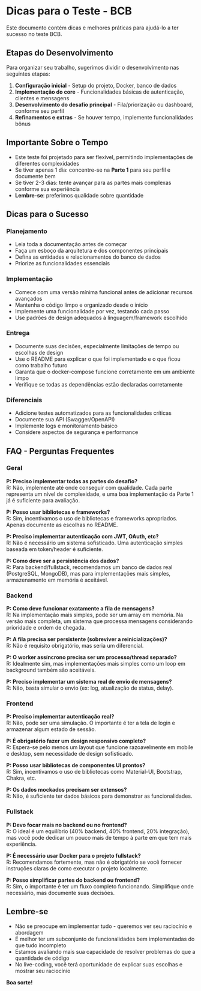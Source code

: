 # Dicas para o Teste - BCB

Este documento contém dicas e melhores práticas para ajudá-lo a ter sucesso no teste BCB.

## Etapas do Desenvolvimento

Para organizar seu trabalho, sugerimos dividir o desenvolvimento nas seguintes etapas:

1. **Configuração inicial** - Setup do projeto, Docker, banco de dados
2. **Implementação do core** - Funcionalidades básicas de autenticação, clientes e mensagens
3. **Desenvolvimento do desafio principal** - Fila/priorização ou dashboard, conforme seu perfil
4. **Refinamentos e extras** - Se houver tempo, implemente funcionalidades bônus

## Importante Sobre o Tempo

- Este teste foi projetado para ser flexível, permitindo implementações de diferentes complexidades
- Se tiver apenas 1 dia: concentre-se na **Parte 1** para seu perfil e documente bem
- Se tiver 2-3 dias: tente avançar para as partes mais complexas conforme sua experiência
- **Lembre-se**: preferimos qualidade sobre quantidade

## Dicas para o Sucesso

### Planejamento
- Leia toda a documentação antes de começar
- Faça um esboço da arquitetura e dos componentes principais
- Defina as entidades e relacionamentos do banco de dados
- Priorize as funcionalidades essenciais

### Implementação
- Comece com uma versão mínima funcional antes de adicionar recursos avançados
- Mantenha o código limpo e organizado desde o início
- Implemente uma funcionalidade por vez, testando cada passo
- Use padrões de design adequados à linguagem/framework escolhido

### Entrega
- Documente suas decisões, especialmente limitações de tempo ou escolhas de design
- Use o README para explicar o que foi implementado e o que ficou como trabalho futuro
- Garanta que o docker-compose funcione corretamente em um ambiente limpo
- Verifique se todas as dependências estão declaradas corretamente

### Diferenciais
- Adicione testes automatizados para as funcionalidades críticas
- Documente sua API (Swagger/OpenAPI)
- Implemente logs e monitoramento básico
- Considere aspectos de segurança e performance

## FAQ - Perguntas Frequentes

### Geral

**P: Preciso implementar todas as partes do desafio?**  
R: Não, implemente até onde conseguir com qualidade. Cada parte representa um nível de complexidade, e uma boa implementação da Parte 1 já é suficiente para avaliação.

**P: Posso usar bibliotecas e frameworks?**  
R: Sim, incentivamos o uso de bibliotecas e frameworks apropriados. Apenas documente as escolhas no README.

**P: Preciso implementar autenticação com JWT, OAuth, etc?**  
R: Não é necessário um sistema sofisticado. Uma autenticação simples baseada em token/header é suficiente.

**P: Como deve ser a persistência dos dados?**  
R: Para backend/fullstack, recomendamos um banco de dados real (PostgreSQL, MongoDB), mas para implementações mais simples, armazenamento em memória é aceitável.

### Backend

**P: Como deve funcionar exatamente a fila de mensagens?**  
R: Na implementação mais simples, pode ser um array em memória. Na versão mais completa, um sistema que processa mensagens considerando prioridade e ordem de chegada.

**P: A fila precisa ser persistente (sobreviver a reinicializações)?**  
R: Não é requisito obrigatório, mas seria um diferencial.

**P: O worker assíncrono precisa ser um processo/thread separado?**  
R: Idealmente sim, mas implementações mais simples como um loop em background também são aceitáveis.

**P: Preciso implementar um sistema real de envio de mensagens?**  
R: Não, basta simular o envio (ex: log, atualização de status, delay).

### Frontend

**P: Preciso implementar autenticação real?**  
R: Não, pode ser uma simulação. O importante é ter a tela de login e armazenar algum estado de sessão.

**P: É obrigatório fazer um design responsivo completo?**  
R: Espera-se pelo menos um layout que funcione razoavelmente em mobile e desktop, sem necessidade de design sofisticado.

**P: Posso usar bibliotecas de componentes UI prontos?**  
R: Sim, incentivamos o uso de bibliotecas como Material-UI, Bootstrap, Chakra, etc.

**P: Os dados mockados precisam ser extensos?**  
R: Não, é suficiente ter dados básicos para demonstrar as funcionalidades.

### Fullstack

**P: Devo focar mais no backend ou no frontend?**  
R: O ideal é um equilíbrio (40% backend, 40% frontend, 20% integração), mas você pode dedicar um pouco mais de tempo à parte em que tem mais experiência.

**P: É necessário usar Docker para o projeto fullstack?**  
R: Recomendamos fortemente, mas não é obrigatório se você fornecer instruções claras de como executar o projeto localmente.

**P: Posso simplificar partes do backend ou frontend?**  
R: Sim, o importante é ter um fluxo completo funcionando. Simplifique onde necessário, mas documente suas decisões.

## Lembre-se

- Não se preocupe em implementar tudo - queremos ver seu raciocínio e abordagem
- É melhor ter um subconjunto de funcionalidades bem implementadas do que tudo incompleto
- Estamos avaliando mais sua capacidade de resolver problemas do que a quantidade de código
- No live-coding, você terá oportunidade de explicar suas escolhas e mostrar seu raciocínio

**Boa sorte!**